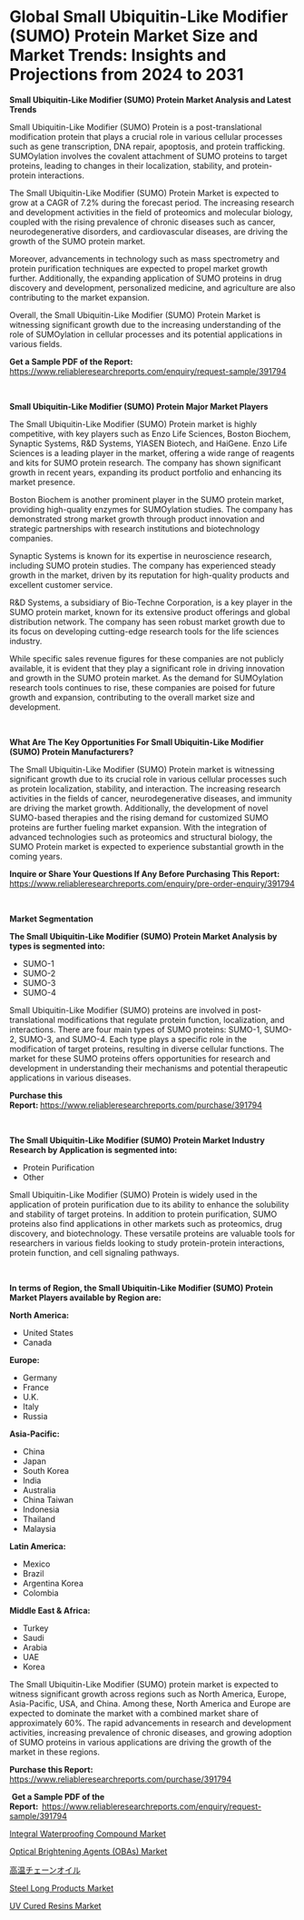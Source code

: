 <p><h1>Global Small Ubiquitin-Like Modifier (SUMO) Protein Market Size and Market Trends: Insights and Projections from 2024 to 2031</h1></p><p><strong>Small Ubiquitin-Like Modifier (SUMO) Protein Market Analysis and Latest Trends</strong></p>
<p><p>Small Ubiquitin-Like Modifier (SUMO) Protein is a post-translational modification protein that plays a crucial role in various cellular processes such as gene transcription, DNA repair, apoptosis, and protein trafficking. SUMOylation involves the covalent attachment of SUMO proteins to target proteins, leading to changes in their localization, stability, and protein-protein interactions.</p><p>The Small Ubiquitin-Like Modifier (SUMO) Protein Market is expected to grow at a CAGR of 7.2% during the forecast period. The increasing research and development activities in the field of proteomics and molecular biology, coupled with the rising prevalence of chronic diseases such as cancer, neurodegenerative disorders, and cardiovascular diseases, are driving the growth of the SUMO protein market.</p><p>Moreover, advancements in technology such as mass spectrometry and protein purification techniques are expected to propel market growth further. Additionally, the expanding application of SUMO proteins in drug discovery and development, personalized medicine, and agriculture are also contributing to the market expansion.</p><p>Overall, the Small Ubiquitin-Like Modifier (SUMO) Protein Market is witnessing significant growth due to the increasing understanding of the role of SUMOylation in cellular processes and its potential applications in various fields.</p></p>
<p><strong>Get a Sample PDF of the Report:&nbsp;</strong> <a href="https://www.reliableresearchreports.com/enquiry/request-sample/391794">https://www.reliableresearchreports.com/enquiry/request-sample/391794</a></p>
<p>&nbsp;</p>
<p><strong>Small Ubiquitin-Like Modifier (SUMO) Protein Major Market Players</strong></p>
<p><p>The Small Ubiquitin-Like Modifier (SUMO) Protein market is highly competitive, with key players such as Enzo Life Sciences, Boston Biochem, Synaptic Systems, R&D Systems, YIASEN Biotech, and HaiGene. Enzo Life Sciences is a leading player in the market, offering a wide range of reagents and kits for SUMO protein research. The company has shown significant growth in recent years, expanding its product portfolio and enhancing its market presence.</p><p>Boston Biochem is another prominent player in the SUMO protein market, providing high-quality enzymes for SUMOylation studies. The company has demonstrated strong market growth through product innovation and strategic partnerships with research institutions and biotechnology companies.</p><p>Synaptic Systems is known for its expertise in neuroscience research, including SUMO protein studies. The company has experienced steady growth in the market, driven by its reputation for high-quality products and excellent customer service.</p><p>R&D Systems, a subsidiary of Bio-Techne Corporation, is a key player in the SUMO protein market, known for its extensive product offerings and global distribution network. The company has seen robust market growth due to its focus on developing cutting-edge research tools for the life sciences industry.</p><p>While specific sales revenue figures for these companies are not publicly available, it is evident that they play a significant role in driving innovation and growth in the SUMO protein market. As the demand for SUMOylation research tools continues to rise, these companies are poised for future growth and expansion, contributing to the overall market size and development.</p></p>
<p>&nbsp;</p>
<p><strong>What Are The Key Opportunities For Small Ubiquitin-Like Modifier (SUMO) Protein Manufacturers?</strong></p>
<p><p>The Small Ubiquitin-Like Modifier (SUMO) Protein market is witnessing significant growth due to its crucial role in various cellular processes such as protein localization, stability, and interaction. The increasing research activities in the fields of cancer, neurodegenerative diseases, and immunity are driving the market growth. Additionally, the development of novel SUMO-based therapies and the rising demand for customized SUMO proteins are further fueling market expansion. With the integration of advanced technologies such as proteomics and structural biology, the SUMO Protein market is expected to experience substantial growth in the coming years.</p></p>
<p><strong>Inquire or Share Your Questions If Any Before Purchasing This Report:</strong> <a href="https://www.reliableresearchreports.com/enquiry/pre-order-enquiry/391794">https://www.reliableresearchreports.com/enquiry/pre-order-enquiry/391794</a></p>
<p>&nbsp;</p>
<p><strong>Market Segmentation</strong></p>
<p><strong>The Small Ubiquitin-Like Modifier (SUMO) Protein Market Analysis by types is segmented into:</strong></p>
<p><ul><li>SUMO-1</li><li>SUMO-2</li><li>SUMO-3</li><li>SUMO-4</li></ul></p>
<p><p>Small Ubiquitin-Like Modifier (SUMO) proteins are involved in post-translational modifications that regulate protein function, localization, and interactions. There are four main types of SUMO proteins: SUMO-1, SUMO-2, SUMO-3, and SUMO-4. Each type plays a specific role in the modification of target proteins, resulting in diverse cellular functions. The market for these SUMO proteins offers opportunities for research and development in understanding their mechanisms and potential therapeutic applications in various diseases.</p></p>
<p><strong>Purchase this Report:&nbsp;</strong><a href="https://www.reliableresearchreports.com/purchase/391794">https://www.reliableresearchreports.com/purchase/391794</a></p>
<p>&nbsp;</p>
<p><strong>The Small Ubiquitin-Like Modifier (SUMO) Protein Market Industry Research by Application is segmented into:</strong></p>
<p><ul><li>Protein Purification</li><li>Other</li></ul></p>
<p><p>Small Ubiquitin-Like Modifier (SUMO) Protein is widely used in the application of protein purification due to its ability to enhance the solubility and stability of target proteins. In addition to protein purification, SUMO proteins also find applications in other markets such as proteomics, drug discovery, and biotechnology. These versatile proteins are valuable tools for researchers in various fields looking to study protein-protein interactions, protein function, and cell signaling pathways.</p></p>
<p>&nbsp;</p>
<p><strong>In terms of Region, the Small Ubiquitin-Like Modifier (SUMO) Protein Market Players available by Region are:</strong></p>
<p>
    <p> <strong> North America: </strong>
        <ul>
            <li>United States</li>
            <li>Canada</li>
        </ul>
        </p> 
    <p> <strong> Europe: </strong>
        <ul>
            <li>Germany</li>
            <li>France</li>
            <li>U.K.</li>
            <li>Italy</li>
            <li>Russia</li>
        </ul>
        </p> 
    <p> <strong> Asia-Pacific: </strong>
        <ul>
            <li>China</li>
            <li>Japan</li>
            <li>South Korea</li>
            <li>India</li>
            <li>Australia</li>
            <li>China Taiwan</li>
            <li>Indonesia</li>
            <li>Thailand</li>
            <li>Malaysia</li>
        </ul>
        </p> 
    <p> <strong> Latin America: </strong>
        <ul>
            <li>Mexico</li>
            <li>Brazil</li>
            <li>Argentina Korea</li>
            <li>Colombia</li>
        </ul>
        </p> 
    <p> <strong> Middle East & Africa: </strong>
        <ul>
            <li>Turkey</li>
            <li>Saudi</li>
            <li>Arabia</li>
            <li>UAE</li>
            <li>Korea</li>
        </ul>
    </p>
    </p>
<p><p>The Small Ubiquitin-Like Modifier (SUMO) protein market is expected to witness significant growth across regions such as North America, Europe, Asia-Pacific, USA, and China. Among these, North America and Europe are expected to dominate the market with a combined market share of approximately 60%. The rapid advancements in research and development activities, increasing prevalence of chronic diseases, and growing adoption of SUMO proteins in various applications are driving the growth of the market in these regions.</p></p>
<p><strong>Purchase this Report: </strong><a href="https://www.reliableresearchreports.com/purchase/391794">https://www.reliableresearchreports.com/purchase/391794</a></p>
<p>&nbsp;<strong>Get a Sample PDF of the Report:&nbsp;&nbsp;</strong><a href="https://www.reliableresearchreports.com/enquiry/request-sample/391794">https://www.reliableresearchreports.com/enquiry/request-sample/391794</a></p>
<p><strong></strong></p>
<p><p><a href="https://iodized-pantydraco-05c.notion.site/Integral-Waterproofing-Compound-Market-Share-Market-New-Trends-Analysis-Report-By-Type-By-Applica-07cd39def6834de48f6522a02967b5bd">Integral Waterproofing Compound Market</a></p><p><a href="https://github.com/nancykennedykellievqfqt2/Market-Research-Report-List-1/blob/main/optical-brightening-agents-obas-market.md">Optical Brightening Agents (OBAs) Market</a></p><p><a href="https://medium.com/@donnaieme/%E9%AB%98%E6%B8%A9%E3%83%81%E3%82%A7%E3%83%BC%E3%83%B3%E3%82%AA%E3%82%A4%E3%83%AB%E5%B8%82%E5%A0%B4%E3%81%AE%E5%88%86%E6%9E%90-%E3%82%B0%E3%83%AD%E3%83%BC%E3%83%90%E3%83%AB%E7%94%A3%E6%A5%AD%E3%81%AE%E8%A6%8B%E9%80%9A%E3%81%97%E3%81%A8%E4%BA%88%E6%B8%AC-2024%E5%B9%B4%E3%81%8B%E3%82%892031%E5%B9%B4-531afa67e99a">高温チェーンオイル</a></p><p><a href="https://view.publitas.com/reportprime-1/steel-long-products-market-size-evaluating-its-market-trends-growth-and-projections-2024-2031/">Steel Long Products Market</a></p><p><a href="https://three-jumbo-f6d.notion.site/Global-UV-Cured-Resins-Market-by-Types-Applications-and-Major-Players-with-Regional-Growth-Rate-A-91d79146cf1d47ae9896e7f88228e3b7">UV Cured Resins Market</a></p></p>